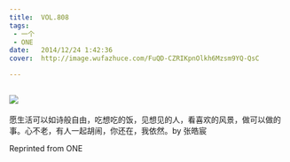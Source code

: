 ```yaml
---
title:	VOL.808
tags:
 - 一个
 - ONE
date:	2014/12/24 1:42:36
cover:	http://image.wufazhuce.com/FuQD-CZRIKpnOlkh6Mzsm9YQ-QsC

---
```

![](http://image.wufazhuce.com/FuQD-CZRIKpnOlkh6Mzsm9YQ-QsC)
---

愿生活可以如诗般自由，吃想吃的饭，见想见的人，看喜欢的风景，做可以做的事。心不老，有人一起胡闹，你还在，我依然。by 张皓宸
 
Reprinted from ONE
